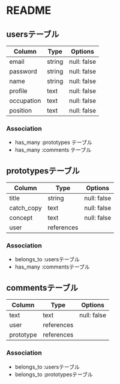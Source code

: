 # README

## usersテーブル

| Column     | Type   | Options     |
| ---------- | ------ | ----------- |
| email      | string | null: false |
| password   | string | null: false |
| name       | string | null: false |
| profile    | text   | null: false |
| occupation | text   | null: false |
| position   | text   | null: false |

### Association
- has_many :prototypes テーブル
- has_many :comments テーブル

## prototypesテーブル

| Column     | Type       | Options     |
| ---------- | ---------- | ----------- |
| title      | string     | null: false |
| catch_copy | text       | null: false |
| concept    | text       | null: false |
| user       | references |             |


### Association
- belongs_to :usersテーブル
- has_many :commentsテーブル

## commentsテーブル

| Column    | Type       | Options     |
| --------- | ---------- | ----------- |
| text      | text       | null: false |
| user      | references |             | 
| prototype | references |             |

### Association
- belongs_to :usersテーブル
- belongs_to :prototypesテーブル